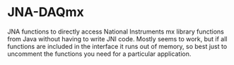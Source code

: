 # JNA-DAQmx
JNA functions to directly access National Instruments mx library functions from Java without having to write JNI code. 
Mostly seems to work, but if all functions are included in the interface it runs out of memory, so best just
to uncomment the functions you need for a particular application. 
